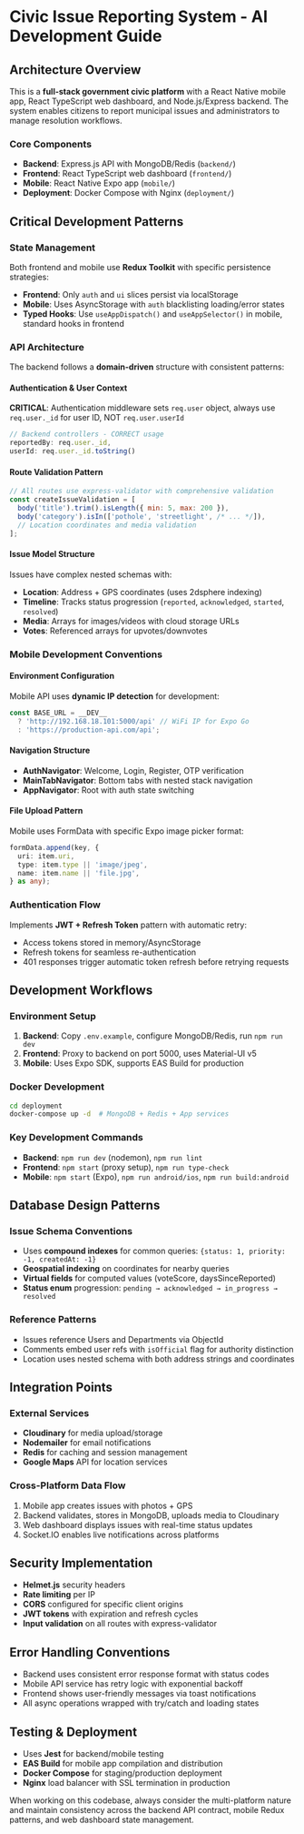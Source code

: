 # Civic Issue Reporting System - AI Development Guide

## Architecture Overview

This is a **full-stack government civic platform** with a React Native mobile app, React TypeScript web dashboard, and Node.js/Express backend. The system enables citizens to report municipal issues and administrators to manage resolution workflows.

### Core Components
- **Backend**: Express.js API with MongoDB/Redis (`backend/`)
- **Frontend**: React TypeScript web dashboard (`frontend/`)  
- **Mobile**: React Native Expo app (`mobile/`)
- **Deployment**: Docker Compose with Nginx (`deployment/`)

## Critical Development Patterns

### State Management
Both frontend and mobile use **Redux Toolkit** with specific persistence strategies:
- **Frontend**: Only `auth` and `ui` slices persist via localStorage
- **Mobile**: Uses AsyncStorage with `auth` blacklisting loading/error states
- **Typed Hooks**: Use `useAppDispatch()` and `useAppSelector()` in mobile, standard hooks in frontend

### API Architecture
The backend follows a **domain-driven** structure with consistent patterns:

#### Authentication & User Context
**CRITICAL**: Authentication middleware sets `req.user` object, always use `req.user._id` for user ID, NOT `req.user.userId`
```javascript
// Backend controllers - CORRECT usage
reportedBy: req.user._id,
userId: req.user._id.toString()
```

#### Route Validation Pattern
```javascript
// All routes use express-validator with comprehensive validation
const createIssueValidation = [
  body('title').trim().isLength({ min: 5, max: 200 }),
  body('category').isIn(['pothole', 'streetlight', /* ... */]),
  // Location coordinates and media validation
];
```

#### Issue Model Structure
Issues have complex nested schemas with:
- **Location**: Address + GPS coordinates (uses 2dsphere indexing)
- **Timeline**: Tracks status progression (`reported`, `acknowledged`, `started`, `resolved`)
- **Media**: Arrays for images/videos with cloud storage URLs
- **Votes**: Referenced arrays for upvotes/downvotes

### Mobile Development Conventions

#### Environment Configuration
Mobile API uses **dynamic IP detection** for development:
```typescript
const BASE_URL = __DEV__ 
  ? 'http://192.168.18.101:5000/api' // WiFi IP for Expo Go
  : 'https://production-api.com/api';
```

#### Navigation Structure
- **AuthNavigator**: Welcome, Login, Register, OTP verification
- **MainTabNavigator**: Bottom tabs with nested stack navigation
- **AppNavigator**: Root with auth state switching

#### File Upload Pattern
Mobile uses FormData with specific Expo image picker format:
```typescript
formData.append(key, {
  uri: item.uri,
  type: item.type || 'image/jpeg', 
  name: item.name || 'file.jpg',
} as any);
```

### Authentication Flow
Implements **JWT + Refresh Token** pattern with automatic retry:
- Access tokens stored in memory/AsyncStorage
- Refresh tokens for seamless re-authentication
- 401 responses trigger automatic token refresh before retrying requests

## Development Workflows

### Environment Setup
1. **Backend**: Copy `.env.example`, configure MongoDB/Redis, run `npm run dev`
2. **Frontend**: Proxy to backend on port 5000, uses Material-UI v5
3. **Mobile**: Uses Expo SDK, supports EAS Build for production

### Docker Development
```bash
cd deployment
docker-compose up -d  # MongoDB + Redis + App services
```

### Key Development Commands
- **Backend**: `npm run dev` (nodemon), `npm run lint`
- **Frontend**: `npm start` (proxy setup), `npm run type-check`
- **Mobile**: `npm start` (Expo), `npm run android/ios`, `npm run build:android`

## Database Design Patterns

### Issue Schema Conventions
- Uses **compound indexes** for common queries: `{status: 1, priority: -1, createdAt: -1}`
- **Geospatial indexing** on coordinates for nearby queries
- **Virtual fields** for computed values (voteScore, daysSinceReported)
- **Status enum** progression: `pending → acknowledged → in_progress → resolved`

### Reference Patterns
- Issues reference Users and Departments via ObjectId
- Comments embed user refs with `isOfficial` flag for authority distinction
- Location uses nested schema with both address strings and coordinates

## Integration Points

### External Services
- **Cloudinary** for media upload/storage
- **Nodemailer** for email notifications 
- **Redis** for caching and session management
- **Google Maps** API for location services

### Cross-Platform Data Flow
1. Mobile app creates issues with photos + GPS
2. Backend validates, stores in MongoDB, uploads media to Cloudinary
3. Web dashboard displays issues with real-time status updates
4. Socket.IO enables live notifications across platforms

## Security Implementation
- **Helmet.js** security headers
- **Rate limiting** per IP
- **CORS** configured for specific client origins
- **JWT tokens** with expiration and refresh cycles
- **Input validation** on all routes with express-validator

## Error Handling Conventions
- Backend uses consistent error response format with status codes
- Mobile API service has retry logic with exponential backoff
- Frontend shows user-friendly messages via toast notifications
- All async operations wrapped with try/catch and loading states

## Testing & Deployment
- Uses **Jest** for backend/mobile testing
- **EAS Build** for mobile app compilation and distribution  
- **Docker Compose** for staging/production deployment
- **Nginx** load balancer with SSL termination in production

When working on this codebase, always consider the multi-platform nature and maintain consistency across the backend API contract, mobile Redux patterns, and web dashboard state management.